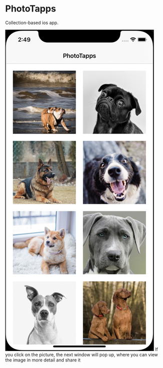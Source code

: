 # PhotoTapps
Collection-based ios app.

![alt text](screenshots/screen01.png "Cкриншот #1")
If you click on the picture, the next window will pop up, where you can view the image in more detail and share it
